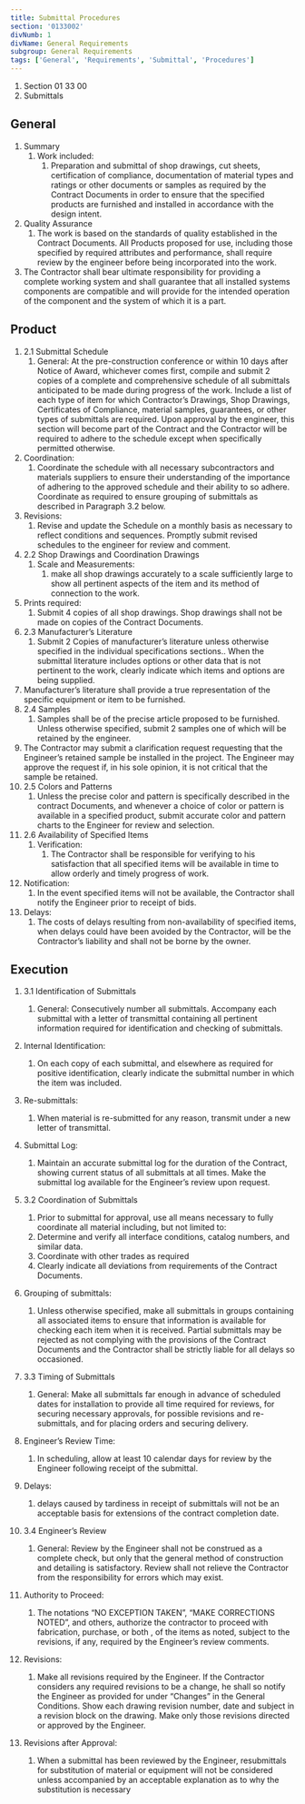 ```yaml
---
title: Submittal Procedures
section: '0133002'
divNumb: 1
divName: General Requirements
subgroup: General Requirements
tags: ['General', 'Requirements', 'Submittal', 'Procedures']
---
```


   1. Section 01 33 00
   1. Submittals

## General

1. Summary
   1. Work included:
      1. Preparation and submittal of shop drawings, cut sheets, certification of compliance, documentation of material types and ratings or other documents or samples as required by the Contract Documents in order to ensure that the specified products are furnished and installed in accordance with the design intent.
2. Quality Assurance
   1. The work is based on the standards of quality established in the Contract Documents. All Products proposed for use, including those specified by required attributes and performance, shall require review by the engineer before being incorporated into the work.
2. The Contractor shall bear ultimate responsibility for providing a complete working system and shall guarantee that all installed systems components are compatible and will provide for the intended operation of the component and the system of which it is a part.
## Product
1. 2.1 Submittal Schedule
	 1. General: At the pre-construction conference or within 10 days after Notice of Award, whichever comes first, compile and submit 2 copies of a complete and comprehensive schedule of all submittals anticipated to be made during progress of the work. Include a list of each type of item for which Contractor’s Drawings, Shop Drawings, Certificates of Compliance, material samples, guarantees, or other types of submittals are required. Upon approval by the engineer, this section will become part of the Contract and the Contractor will be required to adhere to the schedule except when specifically permitted otherwise.
2. Coordination:
      1. Coordinate the schedule with all necessary subcontractors and materials suppliers to ensure their understanding of the importance of adhering to the approved schedule and their ability to so adhere. Coordinate as required to ensure grouping of submittals as described in Paragraph 3.2 below.
3. Revisions:
      1. Revise and update the Schedule on a monthly basis as necessary to reflect conditions and sequences. Promptly submit revised schedules to the engineer for review and comment.
1. 2.2 Shop Drawings and Coordination Drawings
   1. Scale and Measurements:
      1. make all shop drawings accurately to a scale sufficiently large to show all pertinent aspects of the item and its method of connection to the work.
2. Prints required:
      1. Submit 4 copies of all shop drawings. Shop drawings shall not be made on copies of the Contract Documents.
1. 2.3 Manufacturer’s Literature
   1. Submit 2 Copies of manufacturer’s literature unless otherwise specified in the individual specifications sections.. When the submittal literature includes options or other data that is not pertinent to the work, clearly indicate which items and options are being supplied. 
2. Manufacturer’s literature shall provide a true representation of the specific equipment or item to be furnished.
1. 2.4 Samples
   1. Samples shall be of the precise article proposed to be furnished. Unless otherwise specified, submit 2 samples one of which will be retained by the engineer. 
2. The Contractor may submit a clarification request requesting that the Engineer’s retained sample be installed in the project. The Engineer may approve the request if, in his sole opinion, it is not critical that the sample be retained.
1. 2.5 Colors and Patterns
   1. Unless the precise color and pattern is specifically described in the contract Documents, and whenever a choice of color or pattern is available in a specified product, submit accurate color and pattern charts to the Engineer for review and selection.
1. 2.6 Availability of Specified Items
   1. Verification:
      1. The Contractor shall be responsible for verifying to his satisfaction that all specified items will be available in time to allow orderly and timely progress of work.
2. Notification:
      1. In the event specified items will not be available, the Contractor shall notify the Engineer prior to receipt of bids.
3. Delays:
      1. The costs of delays resulting from non-availability of specified items, when delays could have been avoided by the Contractor, will be the Contractor’s liability and shall not be borne by the owner.

## Execution

1. 3.1 Identification of Submittals
	 1. General: Consecutively number all submittals. Accompany each submittal with a letter of transmittal containing all pertinent information required for identification and checking of submittals.
2. Internal Identification:
      1. On each copy of each submittal, and elsewhere as required for positive identification, clearly indicate the submittal number in which the item was included.
3. Re-submittals:
      1. When material is re-submitted for any reason, transmit under a new letter of transmittal.
4. Submittal Log:
      1. Maintain an accurate submittal log for the duration of the Contract, showing current status of all submittals at all times. Make the submittal log available for the Engineer’s review upon request.

1. 3.2 Coordination of Submittals
   1. Prior to submittal for approval, use all means necessary to fully coordinate all material including, but not limited to:
	1. Determine and verify all interface conditions, catalog numbers, and similar data.
	2. Coordinate with other trades as required
	3. Clearly indicate all deviations from requirements of the Contract Documents.
2. Grouping of submittals:
      1. Unless otherwise specified, make all submittals in groups containing all associated items to ensure that information is available for checking each item when it is received. Partial submittals may be rejected as not complying with the provisions of the Contract Documents and the Contractor shall be strictly liable for all delays so occasioned.
1. 3.3 Timing of Submittals
	 1. General: Make all submittals far enough in advance of scheduled dates for installation to provide all time required for reviews, for securing necessary approvals, for possible revisions and re-submittals, and for placing orders and securing delivery.
2. Engineer’s Review Time:
      1. In scheduling, allow at least 10 calendar days for review by the Engineer following receipt of the submittal.
3. Delays:
      1. delays caused by tardiness in receipt of submittals will not be an acceptable basis for extensions of the contract completion date.
1. 3.4 Engineer’s Review
	 1. General: Review by the Engineer shall not be construed as a complete check, but only that the general method of construction and detailing is satisfactory. Review shall not relieve the Contractor from the responsibility for errors which may exist.
2. Authority to Proceed:
      1. The notations “NO EXCEPTION TAKEN”, “MAKE CORRECTIONS NOTED”, and others, authorize the contractor to proceed with fabrication, purchase, or both , of the items as noted, subject to the revisions, if any, required by the Engineer’s review comments.
3. Revisions:
      1. Make all revisions required by the Engineer. If the Contractor considers any required revisions to be a change, he shall so notify the Engineer as provided for under “Changes” in the General Conditions. Show each drawing revision number, date and subject in a revision block on the drawing. Make only those revisions directed or approved by the Engineer.
4. Revisions after Approval:
      1. When a submittal has been reviewed by the Engineer, resubmittals for substitution of material or equipment will not be considered unless accompanied by an acceptable explanation as to why the substitution is necessary

